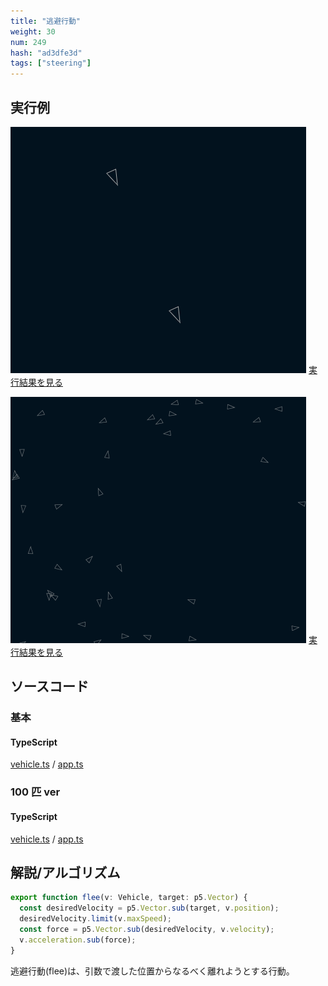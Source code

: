 ```yaml
---
title: "逃避行動"
weight: 30
num: 249
hash: "ad3dfe3d"
tags: ["steering"]
---
```


## 実行例

![](./static/images/ad3dfe3d/0.png)
[実行結果を見る](./static/play/ad3dfe3d/0/index.html)

![](./static/images/ad3dfe3d/1.png)
[実行結果を見る](./static/play/ad3dfe3d/1/index.html)

## ソースコード

### 基本

#### TypeScript

[vehicle.ts](./static/code/ad3dfe3d/0/vehicle.ts) / [app.ts](./static/code/ad3dfe3d/0/app.ts)

### 100 匹 ver

#### TypeScript

[vehicle.ts](./static/code/ad3dfe3d/1/vehicle.ts) / [app.ts](./static/code/ad3dfe3d/1/app.ts)

## 解説/アルゴリズム

```typescript
export function flee(v: Vehicle, target: p5.Vector) {
  const desiredVelocity = p5.Vector.sub(target, v.position);
  desiredVelocity.limit(v.maxSpeed);
  const force = p5.Vector.sub(desiredVelocity, v.velocity);
  v.acceleration.sub(force);
}
```

逃避行動(flee)は、引数で渡した位置からなるべく離れようとする行動。
